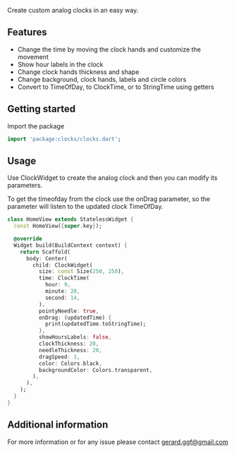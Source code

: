 
Create custom analog clocks in an easy way.

## Features

- Change the time by moving the clock hands and customize the movement
- Show hour labels in the clock
- Change clock hands thickness and shape
- Change background, clock hands, labels and circle colors
- Convert to TimeOfDay, to ClockTime, or to StringTime using getters


## Getting started

Import the package

```dart
import 'package:clocks/clocks.dart';
```


## Usage

Use ClockWidget to create the analog clock and then you can modify its parameters.

To get the timeofday from the clock use the onDrag parameter, so the parameter will listen to the updated clock TimeOfDay. 

```dart
class HomeView extends StatelessWidget {
  const HomeView({super.key});

  @override
  Widget build(BuildContext context) {
    return Scaffold(
      body: Center(
        child: ClockWidget(
          size: const Size(250, 250),
          time: ClockTime(
            hour: 9,
            minute: 20,
            second: 14,
          ),
          pointyNeedle: true,
          onDrag: (updatedTime) {
            print(updatedTime.toStringTime);
          },
          showHoursLabels: false,
          clockThickness: 20,
          needleThickness: 20,
          dragSpeed: 1,
          color: Colors.black,
          backgroundColor: Colors.transparent,
        ),
      ),
    );
  }
}
```


## Additional information

For more information or for any issue please contact gerard.ggf@gmail.com
